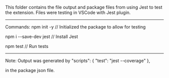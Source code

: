 This folder contains the file output and package files from using Jest to test the extension.
Files were testing in VSCode with Jest plugin.

-------------------------------------
Commands:
npm init -y
// Initialized the package to allow for testing

npm i --save-dev jest
// Install Jest

npm test
// Run tests

-------------------------------------
Note: Output was generated by 
"scripts": {
    "test": "jest --coverage"
  },
  
in the package json file.
